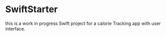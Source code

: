 # SwiftStarter
this is a work in progress Swift project for a calorie Tracking app with user interface.
